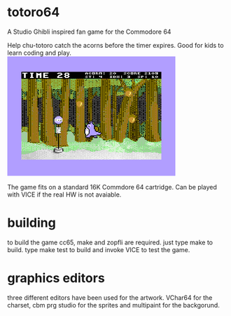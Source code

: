 # totoro64
A Studio Ghibli inspired fan game for the Commodore 64

Help chu-totoro catch the acorns before the timer expires.
Good for kids to learn coding and play.
![alt text](screenshot.png "totoro64 screenshot")

The game fits on a standard 16K Commdore 64 cartridge.
Can be played with VICE if the real HW is not avaiable.

# building
to build the game cc65, make and zopfli are required.
just type make to build.
type make test to build and invoke VICE to test the game.

# graphics editors
three different editors have been used for the artwork.
VChar64 for the charset, cbm prg studio for the sprites and
multipaint for the backgorund.
